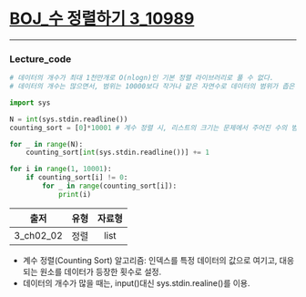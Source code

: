# [BOJ_수 정렬하기 3_10989](https://www.acmicpc.net/problem/10989)
***
### Lecture_code
```python
# 데이터의 개수가 최대 1천만개로 O(nlogn)인 기본 정렬 라이브러리로 풀 수 없다.
# 데이터의 개수는 많으면서, 범위는 10000보다 작거나 같은 자연수로 데이터의 범위가 좁은 유형이므로 계수 정렬을 이용한다. 

import sys

N = int(sys.stdin.readline())
counting_sort = [0]*10001 # 계수 정렬 시, 리스트의 크기는 문제에서 주어진 수의 범위만큼 설정. '10,000보다 작거나 같은 자연수'

for _ in range(N):
    counting_sort[int(sys.stdin.readline())] += 1

for i in range(1, 10001):
    if counting_sort[i] != 0:
        for _ in range(counting_sort[i]):
            print(i)
```
|출저|유형|자료형|
|:---:|:---:|:---:|
|3_ch02_02|정렬|list|
* 계수 정렬(Counting Sort) 알고리즘: 인덱스를 특정 데이터의 값으로 여기고, 대응되는 원소를 데이터가 등장한 횟수로 설정.
* 데이터의 개수가 많을 때는, input()대신 sys.stdin.realine()를 이용.
